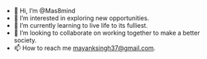- 👋 Hi, I’m @Mas8mind
- 👀 I’m interested in exploring new opportunities.
- 🌱 I’m currently learning to live life to its fulliest.
- 💞️ I’m looking to collaborate on working together to make a better society.
- 📫 How to reach me mayanksingh37@gmail.com.

<!---
Mas8mind/Mas8mind is a ✨ special ✨ repository because its `README.md` (this file) appears on your GitHub profile.
You can click the Preview link to take a look at your changes.
--->
